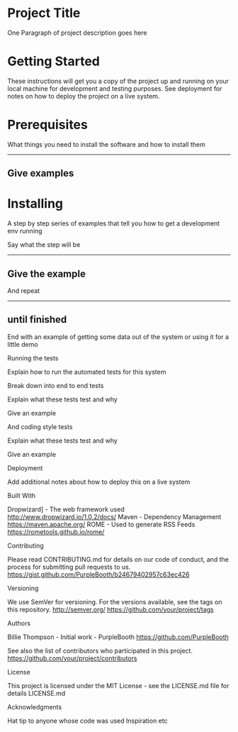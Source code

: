 # Project Title

One Paragraph of project description goes here

# Getting Started

These instructions will get you a copy of the project up and running on your local machine for development and testing purposes. See deployment for notes on how to deploy the project on a live system.

# Prerequisites

What things you need to install the software and how to install them


---
Give examples
---


# Installing

A step by step series of examples that tell you how to get a development env running

Say what the step will be


---
Give the example
---


And repeat


---
until finished
---


End with an example of getting some data out of the system or using it for a little demo

Running the tests

Explain how to run the automated tests for this system

Break down into end to end tests

Explain what these tests test and why


Give an example


And coding style tests

Explain what these tests test and why


Give an example


Deployment

Add additional notes about how to deploy this on a live system

Built With

Dropwizard] - The web framework used   http://www.dropwizard.io/1.0.2/docs/ 
Maven - Dependency Management   https://maven.apache.org/ 
ROME - Used to generate RSS Feeds   https://rometools.github.io/rome/ 

Contributing

Please read CONTRIBUTING.md for details on our code of conduct, and the process for submitting pull requests to us.   https://gist.github.com/PurpleBooth/b24679402957c63ec426  

Versioning

We use SemVer for versioning. For the versions available, see the tags on this repository.    http://semver.org/   https://github.com/your/project/tags 

Authors

Billie Thompson - Initial work - PurpleBooth     https://github.com/PurpleBooth 

See also the list of contributors who participated in this project.  https://github.com/your/project/contributors 

License

This project is licensed under the MIT License - see the LICENSE.md file for details   LICENSE.md 

Acknowledgments

Hat tip to anyone whose code was used
Inspiration
etc
